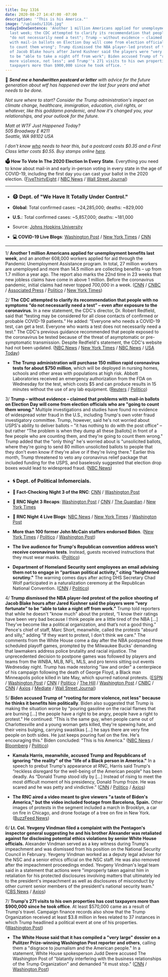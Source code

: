 ```yaml
---
title: Day 1316
date: 2020-08-27 14:47:00 -07:00
description: '"This is his America."'
image: "/uploads/1316.jpg"
todayInOneSentence: 'Another 1 million Americans applied for unemployment benefits
  last week; the CDC attempted to clarify its recommendation that people with no symptoms
  "do not necessarily need a test"; Trump – without evidence – claimed that problems
  with mail-in ballots on Election Day will come from election officials who are "going
  to count them wrong"; Trump dismissed the NBA player-led protest of the police shooting
  of Jacob Blake hours after Jared Kushner said the players were "very fortunate"
  to be "able to take a night off from work"; Biden accused Trump of "rooting for
  more violence, not less"; and Trump''s 271 visits to his own properties has cost
  taxpayers more than $900,000 since he took office. '
---
```


💌 ***Send me a handwritten postcard or letter** with advice for the future generation about wtf has happened over the last four years and what needs to be done.*

*Not sure where to start? Consider the Trump administration's impact on climate change, healthcare, immigration, education, civil rights, or whatever, like this goddamn pandemic, and how it's changed you, your relationships, and your outlook for the future.*

*Matt at WTF Just Happened Today?\
505 Broadway E #211\
Seattle, WA 98102 USA*

*I don't know [who](https://www.buzzfeednews.com/article/addybaird/postmaster-general-louis-dejoy-postcard-question) needs to hear this, but a postcard costs $0.35 and a First Class letter costs $0.55. Buy stamps online [here](https://store.usps.com/store/results/stamps/_/N-9y93lv).*

**🗳 How To Vote In The 2020 Election In Every State**. Everything you need to know about mail-in and early in-person voting in every state in the age of COVID-19, including the first day you can cast your ballot in the 2020 election. ([FiveThirtyEight](https://projects.fivethirtyeight.com/how-to-vote-2020/) / [NBC News](https://www.nbcnews.com/specials/plan-your-vote-state-by-state-guide-voting-by-mail-early-in-person-voting-election/index.html?cid=bc_npd_nn_ms_np-1_200816) / [Wall Street Journal](https://www.wsj.com/articles/how-to-vote-by-mail-in-every-state-11597840923))

---

* ### 😷 Dept. of "We Have It Totally Under Control."

* **Global**: Total confirmed cases: \~24,285,000; deaths: \~829,000

* **U.S.**: Total confirmed cases: \~5,857,000; deaths: \~181,000

* Source: [Johns Hopkins University](https://coronavirus.jhu.edu/map.html)

* **💻 COVID-19 Live Blogs**: [Washington Post](https://www.washingtonpost.com/nation/2020/08/27/coronavirus-covid-live-updates-us/) / [New York Times](https://www.nytimes.com/2020/08/27/world/covid-19-coronavirus.html) / [CNN](https://www.cnn.com/world/live-news/coronavirus-pandemic-08-27-20-intl/index.html)

---

1/ **Another 1 million Americans applied for unemployment benefits last week**, and an another 608,000 workers applied for aid through the Pandemic Unemployment Assistance program. In total, 27 million workers are unemployed and more than 14.5 million are collecting benefits – up from 1.7 million a year ago. The report also marks the 22nd time in 23 weeks that new jobless claims have come in above 1 million. Before the coronavirus pandemic, initial claims had never topped 700,000 in a week. ([CNN](https://www.cnn.com/2020/08/27/economy/unemployment-benefits-coronavirus/index.html) / [CNBC](https://www.cnbc.com/2020/08/27/weekly-jobless-claims.html) / [Associated Press](https://apnews.com/383eb8856eda415ed3a3b17894be035f) / [Politico](https://www.politico.com/news/2020/08/27/unemployment-claims-fell-slightly-403465) / [New York Times](https://www.nytimes.com/2020/08/27/business/economy/unemployment-claims.html))

2/ **The CDC attempted to clarify its recommendation that people with no symptoms “do not necessarily need a test” – even after exposure to the coronavirus**. In a new statement, the CDC's director, Dr. Robert Redfield, said that “testing may be considered for all close contacts of confirmed or probable COVID-19 patients.” He added: “Everyone who needs a COVID-19 test, can get a test. Everyone who wants a test does not necessarily need a test." The CDC's previous guidance recommended that people exposed to the coronavirus be tested because of the threat of asymptomatic or pre-symptomatic transmission. Despite Redfield's statement, the CDC's website had not been updated. ([NBC News](https://www.nbcnews.com/health/health-news/cdc-director-walks-back-testing-guidance-does-not-alter-recommendations-n1238428) / [New York Times](https://www.nytimes.com/2020/08/27/world/covid-19-coronavirus.html#link-94e300) / [NBC News](https://www.nbcnews.com/health/health-news/fauci-says-he-has-some-concern-about-change-covid-19-n1238208) / [USA Today](https://www.usatoday.com/story/news/health/2020/08/27/coronavirus-updates-california-cdc-testing-unemployment/5640833002/))

* **The Trump administration will purchase 150 million rapid coronavirus tests for about $750 million**, which will be deployed in nursing homes, schools and other areas with populations at high risk. Abbott Laboratories received an emergency authorization from the FDA on Wednesday for the test, which costs $5 and can produce results in 15 minutes without the use of any lab equipment. ([Reuters](https://www.reuters.com/article/us-health-coronavirus-usa-abbott/trump-administration-to-purchase-150-million-abbott-covid-19-tests-for-750-million-idUSKBN25N2NA) / [Politico](https://www.politico.com/news/2020/08/27/trump-rapid-coronavirus-tests-403602))

3/ **Trump – without evidence – claimed that problems with mail-in ballots on Election Day will come from election officials who are "going to count them wrong."** Multiple investigations and studies have found no evidence of widespread voter fraud in the U.S., including Trump's own voter fraud investigatory committee. Trump, however, said he's not worried about USPS's ability to deliver ballots – "it has nothing to do with the post office" – but rather “The problem is when they dump all these \[ballots\] in front of a few people who are counting them, and they're going to count them wrong." Trump added that the "only thing" he's worried about is "unsolicited ballots, where they're going to send 80 million unsolicited ballots to people that they don't even know if they're alive or if they're living there." Earlier this month, Trump threatened to veto any coronavirus relief package that included funding for the USPS, and baselessly suggested that election drop boxes would lead to widespread fraud. ([NBC News](https://www.nbcnews.com/politics/2020-election/trump-says-election-workers-not-usps-could-lead-2020-miscount-n1238387))

* ### 🌀 Dept. of Political Infomercials.

* **🐘 Fact-Checking Night 3 of the RNC**: [CNN](https://www.cnn.com/2020/08/26/politics/republican-national-convention-third-night-fact-check/index.html) / [Washington Post](https://www.washingtonpost.com/politics/2020/08/27/fact-checking-third-night-2020-republican-national-convention/)

* **🐘 RNC Night 3 Recaps**: [Washington Post](https://www.washingtonpost.com/politics/2020/08/26/takeaways-republican-convention-night-3/) / [CNN](https://cnn.com/2020/08/27/politics/mike-pence-republican-convention-analysis/) / [The Guardian](https://www.theguardian.com/us-news/2020/aug/27/republican-convention-lies-trump-rnc) / [New York Times](https://www.nytimes.com/2020/08/27/us/politics/rnc-convention.html)

* **🐘 RNC Night 4 Live Blogs**: [NBC News](https://www.nbcnews.com/politics/2020-election/live-blog/2020-08-27-rnc-updates-n1238267) / [New York Times](https://www.nytimes.com/live/2020/08/27/us/rnc-convention-election) / [Washington Post](https://www.washingtonpost.com/elections/2020/08/27/republican-national-convention-live-updates/)

* **More than 100 former John McCain staffers endorsed Biden**. ([New York Times](https://www.nytimes.com/2020/08/27/us/politics/john-mccain-biden-trump.html) / [Politico](https://www.politico.com/newsletters/playbook/2020/08/27/new-more-than-100-bush-mccain-romney-alums-go-for-biden-490201) / [Washington Post](https://www.washingtonpost.com/opinions/2020/08/27/mark-salter-john-mccain-aides-endorse-biden))

* **The live audience for Trump's Republican convention address won't receive coronavirus tests**. Instead, guests received instructions that they must wear masks. ([Politico](https://www.politico.com/news/2020/08/27/trump-acceptance-speech-no-testing-403578))

* **Department of Homeland Security sent employees an email advising them not to engage in “partisan political activity,” citing "heightened scrutiny."** The warning comes days after acting DHS Secretary Chad Wolf participated in a naturalization ceremony at the Republican National Convention. ([CNN](https://www.cnn.com/2020/08/27/politics/dhs-hatch-act-rnc) / [Politico](https://www.politico.com/news/2020/08/27/dhs-chad-wolf-rnc-hatch-act-warning-403567))

4/ **Trump dismissed the NBA player-led protest of the police shooting of Jacob Blake hours after Jared Kushner said the players were “very fortunate” to be “able to take a night off from work.”** Trump told reporters that while he doesn't "know much" about the protest, “I know their ratings have been very bad because I think people are a little tired of the NBA \[...\] They’ve become like a political organization, and that’s not a good thing.” Pence's chief of staff, Marc Short, meanwhile, called the protests "absurd and silly," adding "If they want to protest, I don't think we care." The comments from the White House come a day after the NBA postponed three scheduled playoff games, prompted by the Milwaukee Bucks' demanding that lawmakers address police brutality and racial injustice. The unprecedented decision to postpone games was followed by players and teams from the WNBA, MLB, NFL, MLS, and pro tennis sitting out events Wednesday night. Trump has made restoring "law and order" a centerpiece of his campaign following the death of George Floyd, a Black man Minneapolis police killed in late May, which spurred national protests. ([ESPN](https://www.espn.com/nba/story/_/id/29752844/mike-pence-chief-calls-nba-protests-absurd-jared-kushner-says-reach-lebron-james) / [Washington Post](https://www.washingtonpost.com/sports/2020/08/27/jared-kushner-white-house-nba-protest/) / [CNN](https://www.cnn.com/2020/08/27/politics/marc-short-white-house-nba-boycott-cnntv/index.html) / [Politico](https://www.politico.com/news/2020/08/27/jared-kushner-white-house-democrats-racial-issues-403474) / [The Hill](https://thehill.com/homenews/administration/513915-kushner-nba-players-are-fortunate-to-have-wealth-to-take-night-off) / [Washington Post](https://www.washingtonpost.com/sports/2020/08/26/bucks-boycott-nba-playoff-game/) / [CNBC](https://www.cnbc.com/2020/08/27/jared-kushner-on-nba-protests-theyre-lucky-to-be-able-to-to-take-a-night-off-from-work.html) / [CNN](https://www.cnn.com/2020/08/27/politics/donald-trump-jacob-blake/index.html) / [Axios](https://www.axios.com/trump-nba-political-organization-jacob-blake-8f713190-bbb1-4a44-99b8-c5ea7537ce06.html) / [Mediate](https://www.mediaite.com/sports/jared-kushner-goes-after-nba-players-over-strike-theyre-very-fortunate-they-can-take-off-from-work-without-financial-consequences/) / [Wall Street Journal](https://www.wsj.com/articles/nba-players-will-end-boycott-and-resume-the-playoffs-11598550082?mod=hp_lead_pos7))

5/ **Biden accused Trump of "rooting for more violence, not less" because he thinks it benefits him politically**. Biden also suggested that Trump is making the situation worse by "pouring gasoline on the racial flames that are burning \[...\] the people have a right to be angry, people have a right to protest." He continued: "This is the same guy, when people came out of Charlottesville and a young woman gets killed, they're spewing hate, and their veins bulging, carrying swastikas \[...\] he says there are very fine people on both sides. He just keeps pouring fuel on the fire. He's encouraging this." Biden concluded: "This is his America." ([NBC News](https://www.nbcnews.com/politics/2020-election/biden-says-trump-rooting-more-violence-not-less-n1238496) / [Bloomberg](https://www.bloomberg.com/news/articles/2020-08-27/biden-says-trump-rooting-for-more-violence-to-help-re-election?srnd=premium&sref=MIBMEEoj) / [Politico](https://www.politico.com/news/2020/08/27/jared-kushner-white-house-democrats-racial-issues-403474))

* **Kamala Harris, meanwhile, accused Trump and Republicans of ignoring "the reality" of the "life of a Black person in America."** In a speech to prebut Trump's appearance at RNC, Harris said Trump's “reckless disregard for the well-being of the American people" has been deadly. As “Donald Trump stood idly by \[...\] Instead of rising to meet the most difficult moment of his presidency, Donald Trump froze. He was scared and he was petty and vindictive.” ([CNN](https://www.cnn.com/2020/08/27/politics/kamala-harris-speech/index.html) / [Politico](https://www.politico.com/news/2020/08/27/harris-attacks-trumps-incompetence-coronavirus-response-in-acceptance-speech-prebuttal-403770) / [Axios](https://www.axios.com/kamala-harris-rnc-rebuttal-c9391e5c-2cda-47ad-b350-e3908cee092d.html))

* **The RNC aired a video meant to give viewers "a taste of Biden's America," but the video included footage from Barcelona, Spain.** Other images of protests in the segment included a march in Brooklyn, a car on fire in Chicago, and drone footage of a tree on fire in New York. ([BuzzFeed News](https://www.buzzfeednews.com/article/janelytvynenko/rnc-protest-video-barcelona))

6/ **Lt. Col. Yevgeny Vindman filed a complaint with the Pentagon's inspector general suggesting he and his brother Alexander was retaliated against for disclosing potential ethics violations by senior White House officials.** Alexander Vindman served as a key witness during Trump's impeachment and was dismissed from his position on the National Security Council in February. Yevgeny Vindman worked as a deputy legal adviser for the NSC and a senior ethics official on the NSC staff. He was also removed after the impeachment proceedings ended. Yevgeny Vindman's legal team said in a statement that actions were "improperly taken against him in retaliation for his protected disclosures involving matters that ultimately led to the president's impeachment as well as disclosures of misconduct by other current senior members of the president's national security team." ([CBS News](https://www.cbsnews.com/news/yevgeny-vindman-whistleblower-complaint-retaliation-pentagon/) / [Axios](https://www.axios.com/yevgeny-vindman-retaliation-complaint-trump-b81fc300-9e86-41b8-ab73-08c6c72b57b5.html))

7/ **Trump's 271 visits to his own properties has cost taxpayers more than $900,000 since he took office**. At least $570,000 came as a result of Trump's travel. Campaign finance records also show that the Trump Organization received at least $3.8 million in fees related to 37 instances in which Trump headlined a political event at one of his properties. ([Washington Post](https://www.washingtonpost.com/politics/trump-company-secret-service-spending/2020/08/27/9331bd86-de36-11ea-8051-d5f887d73381_story.html))

* **The White House said that it has compiled a "very large" dossier on a Pulitzer Prize-winning Washington Post reporter and others**, calling them a "disgrace to journalism and the American people." In a statement, White House spokesperson Judd Deere accused The Washington Post of "blatantly interfering with the business relationships of the Trump Organization" and demanded "it must stop." ([CNN](https://www.cnn.com/2020/08/27/media/white-house-dossier-journalists/) / [Washington Post](https://www.washingtonpost.com/politics/trump-company-secret-service-spending/2020/08/27/9331bd86-de36-11ea-8051-d5f887d73381_story.html))
